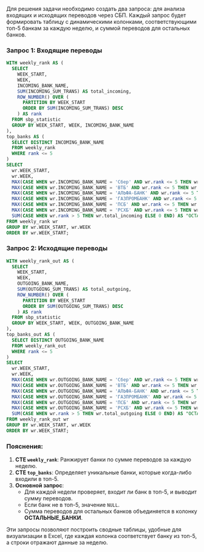 Для решения задачи необходимо создать два запроса: для анализа входящих и исходящих переводов через СБП. Каждый запрос будет формировать таблицу с динамическими колонками, соответствующими топ-5 банкам за каждую неделю, и суммой переводов для остальных банков.

### Запрос 1: Входящие переводы
```sql
WITH weekly_rank AS (
  SELECT 
    WEEK_START,
    WEEK,
    INCOMING_BANK_NAME,
    SUM(INCOMING_SUM_TRANS) AS total_incoming,
    ROW_NUMBER() OVER (
      PARTITION BY WEEK_START 
      ORDER BY SUM(INCOMING_SUM_TRANS) DESC
    ) AS rank
  FROM sbp_statistic
  GROUP BY WEEK_START, WEEK, INCOMING_BANK_NAME
),
top_banks AS (
  SELECT DISTINCT INCOMING_BANK_NAME
  FROM weekly_rank
  WHERE rank <= 5
)
SELECT 
  wr.WEEK_START,
  wr.WEEK,
  MAX(CASE WHEN wr.INCOMING_BANK_NAME = 'Сбер' AND wr.rank <= 5 THEN wr.total_incoming END) AS "Сбер",
  MAX(CASE WHEN wr.INCOMING_BANK_NAME = 'ВТБ' AND wr.rank <= 5 THEN wr.total_incoming END) AS "ВТБ",
  MAX(CASE WHEN wr.INCOMING_BANK_NAME = 'АЛЬФА-БАНК' AND wr.rank <= 5 THEN wr.total_incoming END) AS "АЛЬФА",
  MAX(CASE WHEN wr.INCOMING_BANK_NAME = 'ГАЗПРОМБАНК' AND wr.rank <= 5 THEN wr.total_incoming END) AS "ГАЗПРОМБАНК",
  MAX(CASE WHEN wr.INCOMING_BANK_NAME = 'ПСБ' AND wr.rank <= 5 THEN wr.total_incoming END) AS "ПСБ",
  MAX(CASE WHEN wr.INCOMING_BANK_NAME = 'РСХБ' AND wr.rank <= 5 THEN wr.total_incoming END) AS "РСХБ",
  SUM(CASE WHEN wr.rank > 5 THEN wr.total_incoming ELSE 0 END) AS "ОСТАЛЬНЫЕ_БАНКИ"
FROM weekly_rank wr
GROUP BY wr.WEEK_START, wr.WEEK
ORDER BY wr.WEEK_START;
```

### Запрос 2: Исходящие переводы
```sql
WITH weekly_rank_out AS (
  SELECT 
    WEEK_START,
    WEEK,
    OUTGOING_BANK_NAME,
    SUM(OUTGOING_SUM_TRANS) AS total_outgoing,
    ROW_NUMBER() OVER (
      PARTITION BY WEEK_START 
      ORDER BY SUM(OUTGOING_SUM_TRANS) DESC
    ) AS rank
  FROM sbp_statistic
  GROUP BY WEEK_START, WEEK, OUTGOING_BANK_NAME
),
top_banks_out AS (
  SELECT DISTINCT OUTGOING_BANK_NAME
  FROM weekly_rank_out
  WHERE rank <= 5
)
SELECT 
  wr.WEEK_START,
  wr.WEEK,
  MAX(CASE WHEN wr.OUTGOING_BANK_NAME = 'Сбер' AND wr.rank <= 5 THEN wr.total_outgoing END) AS "Сбер",
  MAX(CASE WHEN wr.OUTGOING_BANK_NAME = 'ВТБ' AND wr.rank <= 5 THEN wr.total_outgoing END) AS "ВТБ",
  MAX(CASE WHEN wr.OUTGOING_BANK_NAME = 'АЛЬФА-БАНК' AND wr.rank <= 5 THEN wr.total_outgoing END) AS "АЛЬФА",
  MAX(CASE WHEN wr.OUTGOING_BANK_NAME = 'ГАЗПРОМБАНК' AND wr.rank <= 5 THEN wr.total_outgoing END) AS "ГАЗПРОМБАНК",
  MAX(CASE WHEN wr.OUTGOING_BANK_NAME = 'ПСБ' AND wr.rank <= 5 THEN wr.total_outgoing END) AS "ПСБ",
  MAX(CASE WHEN wr.OUTGOING_BANK_NAME = 'РСХБ' AND wr.rank <= 5 THEN wr.total_outgoing END) AS "РСХБ",
  SUM(CASE WHEN wr.rank > 5 THEN wr.total_outgoing ELSE 0 END) AS "ОСТАЛЬНЫЕ_БАНКИ"
FROM weekly_rank_out wr
GROUP BY wr.WEEK_START, wr.WEEK
ORDER BY wr.WEEK_START;
```

### Пояснения:
1. **CTE `weekly_rank`**: Ранжирует банки по сумме переводов за каждую неделю.
2. **CTE `top_banks`**: Определяет уникальные банки, которые когда-либо входили в топ-5.
3. **Основной запрос**: 
   - Для каждой недели проверяет, входит ли банк в топ-5, и выводит сумму переводов.
   - Если банк не в топ-5, значение `NULL`.
   - Сумма переводов для остальных банков объединяется в колонку **ОСТАЛЬНЫЕ_БАНКИ**.

Эти запросы позволяют построить сводные таблицы, удобные для визуализации в Excel, где каждая колонка соответствует банку из топ-5, а строки отражают данные за неделю.
